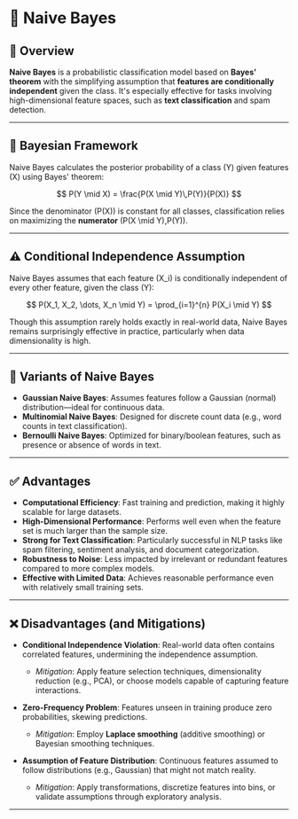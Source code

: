# 🔹 Naive Bayes

## 📌 Overview  

**Naive Bayes** is a probabilistic classification model based on **Bayes' theorem** with the simplifying assumption that **features are conditionally independent** given the class. It's especially effective for tasks involving high-dimensional feature spaces, such as **text classification** and spam detection.

---

## 🧮 Bayesian Framework  

Naive Bayes calculates the posterior probability of a class \(Y\) given features \(X\) using Bayes' theorem:

$$
P(Y \mid X) = \frac{P(X \mid Y)\,P(Y)}{P(X)}
$$

Since the denominator \(P(X)\) is constant for all classes, classification relies on maximizing the **numerator** \(P(X \mid Y)\,P(Y)\).

---

## ⚠️ Conditional Independence Assumption  

Naive Bayes assumes that each feature \(X_i\) is conditionally independent of every other feature, given the class \(Y\):

$$
P(X_1, X_2, \dots, X_n \mid Y) = \prod_{i=1}^{n} P(X_i \mid Y)
$$

Though this assumption rarely holds exactly in real-world data, Naive Bayes remains surprisingly effective in practice, particularly when data dimensionality is high.

---

## 📂 Variants of Naive Bayes  

- **Gaussian Naive Bayes**: Assumes features follow a Gaussian (normal) distribution—ideal for continuous data.
- **Multinomial Naive Bayes**: Designed for discrete count data (e.g., word counts in text classification).
- **Bernoulli Naive Bayes**: Optimized for binary/boolean features, such as presence or absence of words in text.

---

## ✅ Advantages  

- **Computational Efficiency**: Fast training and prediction, making it highly scalable for large datasets.
- **High-Dimensional Performance**: Performs well even when the feature set is much larger than the sample size.
- **Strong for Text Classification**: Particularly successful in NLP tasks like spam filtering, sentiment analysis, and document categorization.
- **Robustness to Noise**: Less impacted by irrelevant or redundant features compared to more complex models.
- **Effective with Limited Data**: Achieves reasonable performance even with relatively small training sets.

---

## ❌ Disadvantages (and Mitigations)

- **Conditional Independence Violation**: Real-world data often contains correlated features, undermining the independence assumption.
  - *Mitigation*: Apply feature selection techniques, dimensionality reduction (e.g., PCA), or choose models capable of capturing feature interactions.

- **Zero-Frequency Problem**: Features unseen in training produce zero probabilities, skewing predictions.
  - *Mitigation*: Employ **Laplace smoothing** (additive smoothing) or Bayesian smoothing techniques.

- **Assumption of Feature Distribution**: Continuous features assumed to follow distributions (e.g., Gaussian) that might not match reality.
  - *Mitigation*: Apply transformations, discretize features into bins, or validate assumptions through exploratory analysis.

--- 
